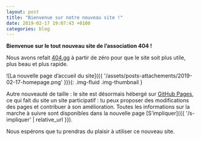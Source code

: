```yaml
---
layout: post
title: "Bienvenue sur notre nouveau site !"
date: 2019-02-17 19:07:43 +0100
categories: blog
---
```


**Bienvenue sur le tout nouveau site de l’association 404 !**

Nous avons refait [404.gg](https://404.gg) à partir de zéro pour que le site soit plus utile, plus beau et plus rapide.

![La nouvelle page d’accueil du site]({{ '/assets/posts-attachements/2019-02-17-homepage.png' }}){: .img-fluid .img-thumbnail }

Autre nouveauté de taille : le site est désormais hébergé sur [GitHub Pages](https://pages.github.com), ce qui fait du site un site participatif : tu peux proposer des modifications des pages et contribuer à son amélioration. Toutes les informations sur la marche à suivre sont disponibles dans la nouvelle page [S’impliquer]({{ '/s-impliquer' | relative_url }}).

Nous espérons que tu prendras du plaisir à utiliser ce nouveau site.
